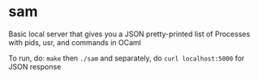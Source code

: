 # sam
Basic local server that gives you a JSON pretty-printed list of Processes with pids, usr, and commands in OCaml


To run, do:
`make`
then 
`./sam` and separately, do `curl localhost:5000` for JSON response
